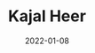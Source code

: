 ---
layout: member
category: Project-Associate
title: Kajal Heer
date: 2022-01-08
image: kajalheer.png
role: Data Analyst (Music)

permalink: 'team/kajalheer'
social:
    linkedin: 
    twitter:
    orcid: 
    google-scholar: 
    email: kajalheer@iitk.ac.in

---